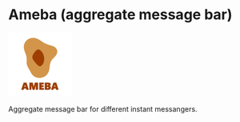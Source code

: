 # Ameba (aggregate message bar)

![Ameba](https://raw.githubusercontent.com/Alprog/Ameba/master/Images/Logo.png "Ameba Logo")

Aggregate message bar for different instant messangers.